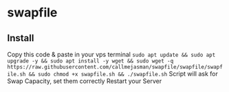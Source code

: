 # swapfile
## Install
Copy this code & paste in your vps terminal
```sudo apt update && sudo apt upgrade -y && sudo apt install -y wget && sudo wget -q https://raw.githubusercontent.com/callmejasman/swapfile/swapfile/swapfile.sh && sudo chmod +x swapfile.sh && ./swapfile.sh```
Script will ask for Swap Capacity, set them correctly
Restart your Server
